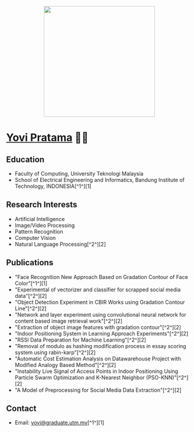 <div align="center"><img src="https://github.com/drshahizan/learn-github/blob/58085070cec37886e342d361f69339bd6835f5bc/profile/yovipratama/prof.jpeg" width="300" /></div>

# [Yovi Pratama](https://github.com/yovipratama/) 👨‍💻

## Education
- Faculty of Computing, University Teknologi Malaysia
- School of Electrical Engineering and Informatics, Bandung Institute of Technology, INDONESIA[^1^][1]

## Research Interests
- Artificial Intelligence
- Image/Video Processing
- Pattern Recognition
- Computer Vision
- Natural Language Processing[^2^][2]

## Publications
- "Face Recognition New Approach Based on Gradation Contour of Face Color"[^1^][1]
- "Experimental of vectorizer and classifier for scrapped social media data"[^2^][2]
- "Object Detection Experiment in CBIR Works using Gradation Contour Line"[^2^][2]
- "Network and layer experiment using convolutional neural network for content based image retrieval work"[^2^][2]
- "Extraction of object image features with gradation contour"[^2^][2]
- "Indoor Positioning System in Learning Approach Experiments"[^2^][2]
- "RSSI Data Preparation for Machine Learning"[^2^][2]
- "Removal of modulo as hashing modification process in essay scoring system using rabin-karp"[^2^][2]
- "Automatic Cost Estimation Analysis on Datawarehouse Project with Modified Analogy Based Method"[^2^][2]
- "Instability Live Signal of Access Points in Indoor Positioning Using Particle Swarm Optimization and K-Nearest Neighbor (PSO-KNN)"[^2^][2]
- "A Model of Preprocessing for Social Media Data Extraction"[^2^][2]

## Contact
- Email: yovi@graduate.utm.my[^1^][1]
